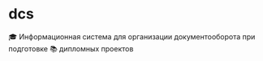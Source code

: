 # dcs
:mortar_board: Информационная система для организации документооборота при подготовке  :books: дипломных проектов
